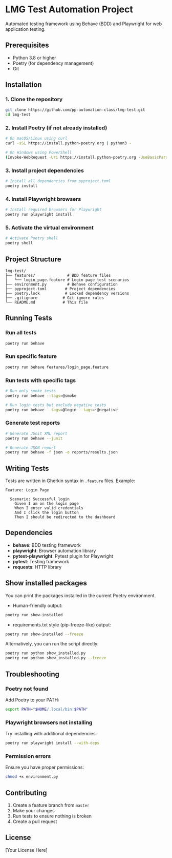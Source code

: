 # LMG Test Automation Project

Automated testing framework using Behave (BDD) and Playwright for web application testing.

## Prerequisites

- Python 3.8 or higher
- Poetry (for dependency management)
- Git

## Installation

### 1. Clone the repository

```bash
git clone https://github.com/pp-automation-class/lmg-test.git
cd lmg-test
```

### 2. Install Poetry (if not already installed)

```bash
# On macOS/Linux using curl
curl -sSL https://install.python-poetry.org | python3 -

# On Windows using PowerShell
(Invoke-WebRequest -Uri https://install.python-poetry.org -UseBasicParsing).Content | py -
```

### 3. Install project dependencies

```bash
# Install all dependencies from pyproject.toml
poetry install
```

### 4. Install Playwright browsers

```bash
# Install required browsers for Playwright
poetry run playwright install
```

### 5. Activate the virtual environment

```bash
# Activate Poetry shell
poetry shell
```

## Project Structure

```
lmg-test/
├── features/              # BDD feature files
│   └── login_page.feature # Login page test scenarios
├── environment.py         # Behave configuration
├── pyproject.toml        # Project dependencies
├── poetry.lock           # Locked dependency versions
├── .gitignore           # Git ignore rules
└── README.md            # This file
```

## Running Tests

### Run all tests

```bash
poetry run behave
```

### Run specific feature

```bash
poetry run behave features/login_page.feature
```

### Run tests with specific tags

```bash
# Run only smoke tests
poetry run behave --tags=@smoke

# Run login tests but exclude negative tests
poetry run behave --tags=@login --tags=~@negative
```

### Generate test reports

```bash
# Generate JUnit XML report
poetry run behave --junit

# Generate JSON report
poetry run behave -f json -o reports/results.json
```

## Writing Tests

Tests are written in Gherkin syntax in `.feature` files. Example:

```gherkin
Feature: Login Page
  
  Scenario: Successful login
    Given I am on the login page
    When I enter valid credentials
    And I click the login button
    Then I should be redirected to the dashboard
```

## Dependencies

- **behave**: BDD testing framework
- **playwright**: Browser automation library
- **pytest-playwright**: Pytest plugin for Playwright
- **pytest**: Testing framework
- **requests**: HTTP library

## Show installed packages

You can print the packages installed in the current Poetry environment.

- Human-friendly output:

```bash
poetry run show-installed
```

- requirements.txt style (pip-freeze-like) output:

```bash
poetry run show-installed --freeze
```

Alternatively, you can run the script directly:

```bash
poetry run python show_installed.py
poetry run python show_installed.py --freeze
```

## Troubleshooting

### Poetry not found

Add Poetry to your PATH:
```bash
export PATH="$HOME/.local/bin:$PATH"
```

### Playwright browsers not installing

Try installing with additional dependencies:
```bash
poetry run playwright install --with-deps
```

### Permission errors

Ensure you have proper permissions:
```bash
chmod +x environment.py
```

## Contributing

1. Create a feature branch from `master`
2. Make your changes
3. Run tests to ensure nothing is broken
4. Create a pull request

## License

[Your License Here]